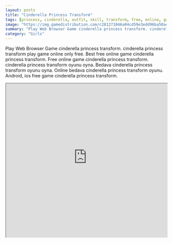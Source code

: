 ```yaml
---
layout: posts
title: "Cinderella Princess Transform"
tags: [princess, cinderella, outfit, skill, transform, free, online, games, oyna, game, free, games, play, play, games]
image: "https://img.gamedistribution.com/c281271046a04cd59e3edd96ba50ace0.jpg"
summary: "Play Web Browser Game cinderella princess transform. cinderella princess transform play game online only free. Best free online game cinderella princess transform. Free online game cinderella princess transform. cinderella princess transform oyunu oyna. Bedava cinderella princess transform oyunu oyna. Online bedava cinderella princess transform oyunu. Android, ios free game cinderella princess transform."
category: "Girls"
---
```


Play Web Browser Game cinderella princess transform. cinderella princess transform play game online only free. Best free online game cinderella princess transform. Free online game cinderella princess transform. cinderella princess transform oyunu oyna. Bedava cinderella princess transform oyunu oyna. Online bedava cinderella princess transform oyunu. Android, ios free game cinderella princess transform.

<iframe width="100%" height="480px;" src="https://html5.gamedistribution.com/c281271046a04cd59e3edd96ba50ace0/"></iframe>